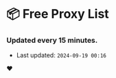 # :package: Free Proxy List
### Updated every 15 minutes.

- Last updated: `2024-09-19 00:16`

:heart:
